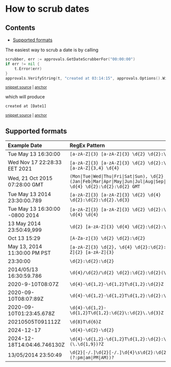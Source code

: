 # How to scrub dates

<!-- toc -->
## Contents

  * [Supported formats](#supported-formats)<!-- endToc -->

The easiest way to scrub a date is by calling

<!-- snippet: scrub_date_example -->
<a id='snippet-scrub_date_example'></a>
```go
scrubber, err := approvals.GetDateScrubberFor("00:00:00")
if err != nil {
	t.Error(err)
}
approvals.VerifyString(t, "created at 03:14:15", approvals.Options().WithScrubber(scrubber))
```
<sup><a href='/date_scrubber_test.go#L45-L51' title='Snippet source file'>snippet source</a> | <a href='#snippet-scrub_date_example' title='Start of snippet'>anchor</a></sup>
<!-- endSnippet -->

which will produce

<!-- snippet: date_scrubber_test.TestExampleForDocumentation.approved.txt -->
<a id='snippet-date_scrubber_test.TestExampleForDocumentation.approved.txt'></a>
```txt
created at [Date1]
```
<sup><a href='/testdata/date_scrubber_test.TestExampleForDocumentation.approved.txt#L1-L1' title='Snippet source file'>snippet source</a> | <a href='#snippet-date_scrubber_test.TestExampleForDocumentation.approved.txt' title='Start of snippet'>anchor</a></sup>
<!-- endSnippet -->

## Supported formats

<!-- include: date_scrubber_test.TestSupportedFormats.approved.md -->
| Example Date | RegEx Pattern |
| :-------------------- | :----------------------- |
| Tue May 13 16:30:00 | `[a-zA-Z]{3} [a-zA-Z]{3} \d{2} \d{2}:\d{2}:\d{2}` |
| Wed Nov 17 22:28:33 EET 2021 | `[a-zA-Z]{3} [a-zA-Z]{3} \d{2} \d{2}:\d{2}:\d{2} [a-zA-Z]{3,4} \d{4}` |
| Wed, 21 Oct 2015 07:28:00 GMT | `(Mon\|Tue\|Wed\|Thu\|Fri\|Sat\|Sun), \d{2} (Jan\|Feb\|Mar\|Apr\|May\|Jun\|Jul\|Aug\|Sep\|Oct\|Nov\|Dec) \d{4} \d{2}:\d{2}:\d{2} GMT` |
| Tue May 13 2014 23:30:00.789 | `[a-zA-Z]{3} [a-zA-Z]{3} \d{2} \d{4} \d{2}:\d{2}:\d{2}.\d{3}` |
| Tue May 13 16:30:00 -0800 2014 | `[a-zA-Z]{3} [a-zA-Z]{3} \d{2} \d{2}:\d{2}:\d{2} -\d{4} \d{4}` |
| 13 May 2014 23:50:49,999 | `\d{2} [a-zA-Z]{3} \d{4} \d{2}:\d{2}:\d{2},\d{3}` |
| Oct 13 15:29 | `[A-Za-z]{3} \d{2} \d{2}:\d{2}` |
| May 13, 2014 11:30:00 PM PST | `[a-zA-Z]{3} \d{2}, \d{4} \d{2}:\d{2}:\d{2} [a-zA-Z]{2} [a-zA-Z]{3}` |
| 23:30:00 | `\d{2}:\d{2}:\d{2}` |
| 2014/05/13 16:30:59.786 | `\d{4}/\d{2}/\d{2} \d{2}:\d{2}:\d{2}(\.\d{3})?` |
| 2020-9-10T08:07Z | `\d{4}-\d{1,2}-\d{1,2}T\d{1,2}:\d{2}Z` |
| 2020-09-10T08:07:89Z | `\d{4}-\d{1,2}-\d{1,2}T\d{1,2}:\d{2}:\d{2}Z` |
| 2020-09-10T01:23:45.678Z | `\d{4}-\d{1,2}-\d{1,2}T\d{1,2}:\d{2}\:\d{2}\.\d{3}Z` |
| 20210505T091112Z | `\d{8}T\d{6}Z` |
| 2024-12-17 | `\d{4}-\d{2}-\d{2}` |
| 2024-12-18T14:04:46.746130Z | `\d{4}-\d{1,2}-\d{1,2}T\d{1,2}:\d{2}:\d{2}(\.\d{1,9})?Z` |
| 13/05/2014 23:50:49 | `\d{2}[-/.]\d{2}[-/.]\d{4}\s\d{2}:\d{2}(:\d{2})?( (?:pm\|am\|PM\|AM))?` |
<!-- endInclude -->
